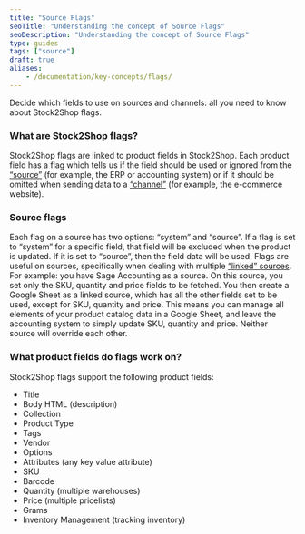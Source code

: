 ```yaml
---
title: "Source Flags"
seoTitle: "Understanding the concept of Source Flags"
seoDescription: "Understanding the concept of Source Flags"
type: guides
tags: ["source"]
draft: true
aliases:
    - /documentation/key-concepts/flags/
---
```


Decide which fields to use on sources and channels: all you need to know about Stock2Shop flags.

### What are Stock2Shop flags?
Stock2Shop flags are linked to product fields in Stock2Shop.
Each product field has a flag which tells us if the field should be used or ignored from the [“source”](/help/how-to/sources/) (for example, the ERP or accounting system) or if it should be omitted when sending data to a [“channel”](/help/how-to/channels/) (for example, the e-commerce website).


### Source flags
Each flag on a source has two options: “system” and “source”. If a flag is set to “system” for a specific field, that field will be excluded when the product is updated. If it is set to “source”, then the field data will be used.
Flags are useful on sources, specifically when dealing with multiple [“linked” sources](/help/how-to/sources/linked-sources/).
For example: you have Sage Accounting as a source. On this source, you set only the SKU, quantity and price fields to be fetched. You then create a Google Sheet as a linked source, which has all the other fields set to be used, except for SKU, quantity and price.
This means you can manage all elements of your product catalog data in a Google Sheet, and leave the accounting system to simply update SKU, quantity and price. Neither source will override each other.

### What product fields do flags work on?
Stock2Shop flags support the following product fields:

- Title
- Body HTML (description)
- Collection
- Product Type
- Tags
- Vendor
- Options
- Attributes (any key value attribute)
- SKU
- Barcode
- Quantity (multiple warehouses)
- Price (multiple pricelists)
- Grams
- Inventory Management (tracking inventory)

